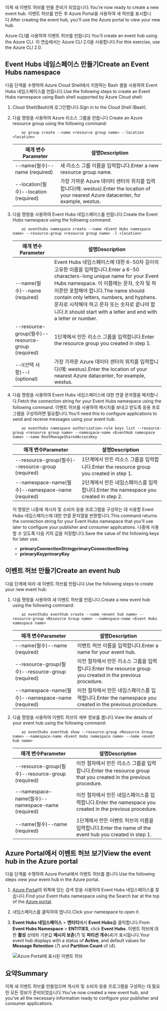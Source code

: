 <span data-ttu-id="d5343-101">이제 새 이벤트 허브를 만들 준비가 되었습니다.</span><span class="sxs-lookup"><span data-stu-id="d5343-101">You're now ready to create a new event hub.</span></span> <span data-ttu-id="d5343-102">이벤트 허브를 만든 후 Azure Portal을 사용하여 새 허브를 표시합니다.</span><span class="sxs-lookup"><span data-stu-id="d5343-102">After creating the event hub, you'll use the Azure portal to view your new hub.</span></span>

<span data-ttu-id="d5343-103">Azure CLI를 사용하여 이벤트 허브를 만듭니다.</span><span class="sxs-lookup"><span data-stu-id="d5343-103">You'll create an event hub using the Azure CLI.</span></span> <span data-ttu-id="d5343-104">이 연습에서는 Azure CLI 2.0을 사용합니다.</span><span class="sxs-lookup"><span data-stu-id="d5343-104">For this exercise, use the Azure CLI 2.0.</span></span> 

## <a name="create-an-event-hubs-namespace"></a><span data-ttu-id="d5343-105">Event Hubs 네임스페이스 만들기</span><span class="sxs-lookup"><span data-stu-id="d5343-105">Create an Event Hubs namespace</span></span>

<span data-ttu-id="d5343-106">다음 단계를 수행하여 Azure Cloud Shell에서 지원하는 Bash 셸을 사용하여 Event Hubs 네임스페이스를 만듭니다.</span><span class="sxs-lookup"><span data-stu-id="d5343-106">Use the following steps to create an Event Hubs namespace using Bash shell supported by Azure Cloud shell:</span></span>

1. <span data-ttu-id="d5343-107">Cloud Shell(Bash)에 로그인합니다.</span><span class="sxs-lookup"><span data-stu-id="d5343-107">Sign in to the Cloud Shell (Bash).</span></span>  

1. <span data-ttu-id="d5343-108">다음 명령을 사용하여 Azure 리소스 그룹을 만듭니다.</span><span class="sxs-lookup"><span data-stu-id="d5343-108">Create an Azure resource group using the following command:</span></span>

    ```azurecli
        az group create --name <resource group name> --location <location>
    ```

    |<span data-ttu-id="d5343-109">매개 변수</span><span class="sxs-lookup"><span data-stu-id="d5343-109">Parameter</span></span>      |<span data-ttu-id="d5343-110">설명</span><span class="sxs-lookup"><span data-stu-id="d5343-110">Description</span></span>|
    |---------------|-----------|
    |<span data-ttu-id="d5343-111">--name(필수)</span><span class="sxs-lookup"><span data-stu-id="d5343-111">--name (required)</span></span>      |<span data-ttu-id="d5343-112">새 리소스 그룹 이름을 입력합니다.</span><span class="sxs-lookup"><span data-stu-id="d5343-112">Enter a new resource group name.</span></span>|
    |<span data-ttu-id="d5343-113">--location(필수)</span><span class="sxs-lookup"><span data-stu-id="d5343-113">--location (required)</span></span>     |<span data-ttu-id="d5343-114">가장 가까운 Azure 데이터 센터의 위치를 입력합니다(예: westus).</span><span class="sxs-lookup"><span data-stu-id="d5343-114">Enter the location of your nearest Azure datacenter, for example, westus.</span></span>|

1. <span data-ttu-id="d5343-115">다음 명령을 사용하여 Event Hubs 네임스페이스를 만듭니다.</span><span class="sxs-lookup"><span data-stu-id="d5343-115">Create the Event Hubs namespace using the following command:</span></span>

    ```azurecli
        az eventhubs namespace create --name <Event Hubs namespace name> --resource-group <resource group name> -l <location>
    ```

    |<span data-ttu-id="d5343-116">매개 변수</span><span class="sxs-lookup"><span data-stu-id="d5343-116">Parameter</span></span>      |<span data-ttu-id="d5343-117">설명</span><span class="sxs-lookup"><span data-stu-id="d5343-117">Description</span></span>|
    |---------------|-----------|
    |<span data-ttu-id="d5343-118">--name(필수)</span><span class="sxs-lookup"><span data-stu-id="d5343-118">--name (required)</span></span>      |<span data-ttu-id="d5343-119">Event Hubs 네임스페이스에 대한 6-50자 길이의 고유한 이름을 입력합니다.</span><span class="sxs-lookup"><span data-stu-id="d5343-119">Enter a 6-50 characters-long unique name for your Event Hubs namespace.</span></span> <span data-ttu-id="d5343-120">이 이름에는 문자, 숫자 및 하이픈만 포함해야 합니다.</span><span class="sxs-lookup"><span data-stu-id="d5343-120">The name should contain only letters, numbers, and hyphens.</span></span> <span data-ttu-id="d5343-121">문자로 시작해야 하고 문자 또는 숫자로 끝나야 합니다.</span><span class="sxs-lookup"><span data-stu-id="d5343-121">It should start with a letter and end with a letter or number.</span></span>|
    |<span data-ttu-id="d5343-122">--resource-group(필수)</span><span class="sxs-lookup"><span data-stu-id="d5343-122">--resource-group (required)</span></span>  |<span data-ttu-id="d5343-123">1단계에서 만든 리소스 그룹을 입력합니다.</span><span class="sxs-lookup"><span data-stu-id="d5343-123">Enter the resource group you created in step 1.</span></span>
    |<span data-ttu-id="d5343-124">--l(선택 사항)</span><span class="sxs-lookup"><span data-stu-id="d5343-124">--l (optional)</span></span>     |<span data-ttu-id="d5343-125">가장 가까운 Azure 데이터 센터의 위치를 입력합니다(예: westus).</span><span class="sxs-lookup"><span data-stu-id="d5343-125">Enter the location of your nearest Azure datacenter, for example, westus.</span></span>|

1. <span data-ttu-id="d5343-126">다음 명령을 사용하여 Event Hubs 네임스페이스에 대한 연결 문자열을 페치합니다.</span><span class="sxs-lookup"><span data-stu-id="d5343-126">Fetch the connection string for your Event Hubs namespace using the following command.</span></span> <span data-ttu-id="d5343-127">이벤트 허브를 사용하여 메시지를 보내고 받도록 응용 프로그램을 구성하려면 필요합니다.</span><span class="sxs-lookup"><span data-stu-id="d5343-127">You'll need this to configure applications to send and receive messages using your event hub.</span></span>

    ```azurecli
        az eventhubs namespace authorization-rule keys list --resource-group <resource group name> --namespace-name <EventHub namespace name> --name RootManageSharedAccessKey
    ```

    |<span data-ttu-id="d5343-128">매개 변수</span><span class="sxs-lookup"><span data-stu-id="d5343-128">Parameter</span></span>      |<span data-ttu-id="d5343-129">설명</span><span class="sxs-lookup"><span data-stu-id="d5343-129">Description</span></span>|
    |---------------|-----------|
    |<span data-ttu-id="d5343-130">--resource-group(필수)</span><span class="sxs-lookup"><span data-stu-id="d5343-130">--resource-group (required)</span></span>  |<span data-ttu-id="d5343-131">1단계에서 만든 리소스 그룹을 입력합니다.</span><span class="sxs-lookup"><span data-stu-id="d5343-131">Enter the resource group you created in step 1.</span></span>|
    |<span data-ttu-id="d5343-132">--namespace-name(필수)</span><span class="sxs-lookup"><span data-stu-id="d5343-132">--namespace-name (required)</span></span>      |<span data-ttu-id="d5343-133">2단계에서 만든 네임스페이스를 입력합니다.</span><span class="sxs-lookup"><span data-stu-id="d5343-133">Enter the namespace you created in step 2.</span></span>|

    <span data-ttu-id="d5343-134">이 명령은 나중에 게시자 및 소비자 응용 프로그램을 구성하는 데 사용할 Event Hubs 네임스페이스에 대한 연결 문자열을 반환합니다.</span><span class="sxs-lookup"><span data-stu-id="d5343-134">This command returns the connection string for your Event Hubs namespace that you'll use later to configure your publisher and consumer applications.</span></span> <span data-ttu-id="d5343-135">나중에 사용할 수 있도록 다음 키의 값을 저장합니다.</span><span class="sxs-lookup"><span data-stu-id="d5343-135">Save the value of the following keys for later use.</span></span>

    - <span data-ttu-id="d5343-136">**primaryConnectionString**</span><span class="sxs-lookup"><span data-stu-id="d5343-136">**primaryConnectionString**</span></span>
    - <span data-ttu-id="d5343-137">**primaryKey**</span><span class="sxs-lookup"><span data-stu-id="d5343-137">**primaryKey**</span></span>

## <a name="create-an-event-hub"></a><span data-ttu-id="d5343-138">이벤트 허브 만들기</span><span class="sxs-lookup"><span data-stu-id="d5343-138">Create an event hub</span></span>

<span data-ttu-id="d5343-139">다음 단계에 따라 새 이벤트 허브를 만듭니다.</span><span class="sxs-lookup"><span data-stu-id="d5343-139">Use the following steps to create your new event hub:</span></span>

1. <span data-ttu-id="d5343-140">다음 명령을 사용하여 새 이벤트 허브를 만듭니다.</span><span class="sxs-lookup"><span data-stu-id="d5343-140">Create a new event hub using the following command:</span></span>

    ```azurecli
        az eventhubs eventhub create --name <event hub name> --resource-group <Resource Group name> --namespace-name <Event Hubs namespace name>
    ```

    |<span data-ttu-id="d5343-141">매개 변수</span><span class="sxs-lookup"><span data-stu-id="d5343-141">Parameter</span></span>      |<span data-ttu-id="d5343-142">설명</span><span class="sxs-lookup"><span data-stu-id="d5343-142">Description</span></span>|
    |---------------|-----------|
    |<span data-ttu-id="d5343-143">--name(필수)</span><span class="sxs-lookup"><span data-stu-id="d5343-143">--name (required)</span></span>  |<span data-ttu-id="d5343-144">이벤트 허브 이름을 입력합니다.</span><span class="sxs-lookup"><span data-stu-id="d5343-144">Enter a name for your event hub.</span></span>|
    |<span data-ttu-id="d5343-145">--resource-group(필수)</span><span class="sxs-lookup"><span data-stu-id="d5343-145">--resource-group (required)</span></span>  |<span data-ttu-id="d5343-146">이전 절차에서 만든 리소스 그룹을 입력합니다.</span><span class="sxs-lookup"><span data-stu-id="d5343-146">Enter the resource group you created in the previous procedure.</span></span>|
    |<span data-ttu-id="d5343-147">--namespace-name(필수)</span><span class="sxs-lookup"><span data-stu-id="d5343-147">--namespace-name (required)</span></span>      |<span data-ttu-id="d5343-148">이전 절차에서 만든 네임스페이스를 입력합니다.</span><span class="sxs-lookup"><span data-stu-id="d5343-148">Enter the namespace you created in the previous procedure.</span></span>|

1. <span data-ttu-id="d5343-149">다음 명령을 사용하여 이벤트 허브의 세부 정보를 봅니다.</span><span class="sxs-lookup"><span data-stu-id="d5343-149">View the details of your event hub using the following command:</span></span> 

    ```azurecli
        az eventhubs eventhub show --resource-group <Resource Group name> --namespace-name <Event Hubs namespace name> --name <event hub name>
    ```

    |<span data-ttu-id="d5343-150">매개 변수</span><span class="sxs-lookup"><span data-stu-id="d5343-150">Parameter</span></span>      |<span data-ttu-id="d5343-151">설명</span><span class="sxs-lookup"><span data-stu-id="d5343-151">Description</span></span>|
    |---------------|-----------|
    |<span data-ttu-id="d5343-152">--resource-group(필수)</span><span class="sxs-lookup"><span data-stu-id="d5343-152">--resource-group (required)</span></span>  |<span data-ttu-id="d5343-153">이전 절차에서 만든 리소스 그룹을 입력합니다.</span><span class="sxs-lookup"><span data-stu-id="d5343-153">Enter the resource group that you created in the previous procedure.</span></span>|
    |<span data-ttu-id="d5343-154">--namespace-name(필수)</span><span class="sxs-lookup"><span data-stu-id="d5343-154">--namespace-name (required)</span></span>      |<span data-ttu-id="d5343-155">이전 절차에서 만든 네임스페이스를 입력합니다.</span><span class="sxs-lookup"><span data-stu-id="d5343-155">Enter the namespace you created in the previous procedure.</span></span>|
    |<span data-ttu-id="d5343-156">--name(필수)</span><span class="sxs-lookup"><span data-stu-id="d5343-156">--name  (required)</span></span>|<span data-ttu-id="d5343-157">1단계에서 만든 이벤트 허브의 이름을 입력합니다.</span><span class="sxs-lookup"><span data-stu-id="d5343-157">Enter the name of the event hub you created in step 1.</span></span>|

## <a name="view-the-event-hub-in-the-azure-portal"></a><span data-ttu-id="d5343-158">Azure Portal에서 이벤트 허브 보기</span><span class="sxs-lookup"><span data-stu-id="d5343-158">View the event hub in the Azure portal</span></span>

<span data-ttu-id="d5343-159">다음 단계를 수행하여 Azure Portal에서 이벤트 허브를 봅니다.</span><span class="sxs-lookup"><span data-stu-id="d5343-159">Use the following steps view your event hub in the Azure portal.</span></span>

1. <span data-ttu-id="d5343-160">[Azure Portal](https://portal.azure.com?azure-portal=true)의 위쪽에 있는 검색 창을 사용하여 Event Hubs 네임스페이스를 찾습니다.</span><span class="sxs-lookup"><span data-stu-id="d5343-160">Find your Event Hubs namespace using the Search bar at the top of the [Azure portal](https://portal.azure.com?azure-portal=true).</span></span>

1. <span data-ttu-id="d5343-161">네임스페이스를 클릭하여 엽니다.</span><span class="sxs-lookup"><span data-stu-id="d5343-161">Click your namespace to open it.</span></span>

1. <span data-ttu-id="d5343-162">**Event Hubs 네임스페이스** > **엔터티**에서 **Event Hubs**를 클릭합니다.</span><span class="sxs-lookup"><span data-stu-id="d5343-162">From **Event Hubs Namespace** > **ENTITIES**, click **Event Hubs**.</span></span>
    <span data-ttu-id="d5343-163">이벤트 허브에 대한 **활성** 상태와 기본값 **메시지 보존**(*7*) 및 **파티션 개수**(*4*)가 표시됩니다.</span><span class="sxs-lookup"><span data-stu-id="d5343-163">Your event hub displays with a status of **Active**, and default values for **Message Retention** (*7*) and **Partition Count** of (*4*).</span></span>

    ![Azure Portal에 표시된 이벤트 허브](../media-draft/3-event-hub.png)

## <a name="summary"></a><span data-ttu-id="d5343-165">요약</span><span class="sxs-lookup"><span data-stu-id="d5343-165">Summary</span></span>

<span data-ttu-id="d5343-166">이제 새 이벤트 허브를 만들었으며 게시자 및 소비자 응용 프로그램을 구성하는 데 필요한 모든 정보가 준비되었습니다.</span><span class="sxs-lookup"><span data-stu-id="d5343-166">You've now created a new event hub, and you've all the necessary information ready to configure your publisher and consumer applications.</span></span>
